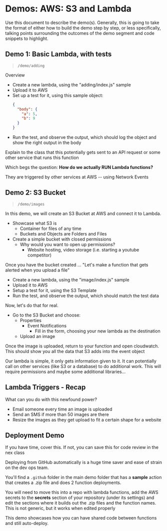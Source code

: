 # Demos: AWS: S3 and Lambda

Use this document to describe the demo(s). Generally, this is going to take the format of either how to build the demo step by step, or less specifically, talking points surrounding the outcomes of the demo segment and code snippets to highlight.

## Demo 1: Basic Lambda, with tests

> `/demo/adding`

Overview

- Create a new lambda, using the "adding/index.js" sample
- Upload it to AWS
- Set up a test for it, using this sample object:
  ```json
  {
    "body": {
      "a": 5,
      "b": 9
    }
  }
  ```
- Run the test, and observe the output, which should log the object and show the right output in the body

Explain to the class that this potentially gets sent to an API request or some other service that runs this function

Which begs the question: **How do we actually RUN Lambda functions?**

They are triggered by other services at AWS -- using Network Events


## Demo 2: S3 Bucket

> `/demo/images`

In this demo, we will create an S3 Bucket at AWS and connect it to Lambda.

- Showcase what S3 is
  - Container for files of any time
  - Buckets and Objects are Folders and Files
- Create a simple bucket with closed permissions
  - Why would you want to open up permissions?
    - Website hosting, video storage (i.e. starting a youtube competitor)

Once you have the bucket created ... "Let's make a function that gets alerted when you upload a file"

- Create a new lambda, using the "image/index.js" sample
- Upload it to AWS
- Setup a test for it, using the S3 Template
- Run the test, and observe the output, which should match the test data

Now, let's do that for real.

- Go to the S3 Bucket and choose:
  - Properties
    - Event Notifications
      - Fill in the form, choosing your new lambda as the destination
  - Upload an image

Once the image is uploaded, return to your function and open cloudwatch. This should show you all the data that S3 adds into the event object

Our lambda is simple, it only gets information given to it. It can potentially call on other services (like S3 or a database) to do additional work. This will require permissions and maybe some additional libraries...

## Lambda Triggers - Recap

What can you do with this newfound power?

- Email someone every time an image is uploaded
- Send an SMS if more than 50 images are there
- Resize the images as they get upload to fit a certain shape for a website


## Deployment Demo

If you have time, cover this. If not, you can save this for code review in the nex class

Deploying from GitHub automatically is a huge time saver and ease of strain on the dev ops team.

You'll find a `.github` folder in the main demo folder that has a **sample** action that creates a .zip file and does 2 function deployments.

You will need to move this into a repo with lambda functions, add the AWS secrets to the **secrets** section of your repository (under its settings) and edit the sections where it builds out the .zip files and the function names. This is not generic, but it works when edited properly

This demo showcases how you can have shared code between functions and still auto-deploy.

